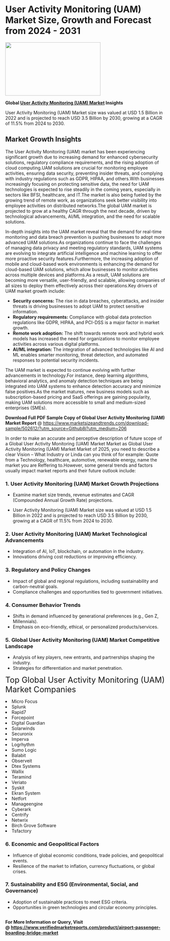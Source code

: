 <H1>User Activity Monitoring (UAM) Market Size, Growth and Forecast from 2024 - 2031</H1><img class="aligncenter size-medium wp-image-584254" src="https://thirdeyenews.in/wp-content/uploads/2024/09/Global-Market-Research-300x168.jpeg" alt="" width="300" height="168" /><p><strong>Global&nbsp;<a href="https://www.marketsizeandtrends.com/download-sample/502612/?utm_source=Github8j?utm_medium=206">User Activity Monitoring (UAM) Market</a> Insights</strong></p><p>User Activity Monitoring (UAM) Market size was valued at USD 1.5 Billion in 2022 and is projected to reach USD 3.5 Billion by 2030, growing at a CAGR of 11.5% from 2024 to 2030.</p><p><h2>Market Growth Insights</h2> <p>The User Activity Monitoring (UAM) market has been experiencing significant growth due to increasing demand for enhanced cybersecurity solutions, regulatory compliance requirements, and the rising adoption of cloud computing.UAM solutions are crucial for monitoring employee activities, ensuring data security, preventing insider threats, and complying with industry regulations such as GDPR, HIPAA, and others.With businesses increasingly focusing on protecting sensitive data, the need for UAM technologies is expected to rise steadily in the coming years, especially in sectors like BFSI, healthcare, and IT.The market is also being fueled by the growing trend of remote work, as organizations seek better visibility into employee activities on distributed networks.The global UAM market is projected to grow at a healthy CAGR through the next decade, driven by technological advancements, AI/ML integration, and the need for scalable solutions.</p> <p>In-depth insights into the UAM market reveal that the demand for real-time monitoring and data breach prevention is pushing businesses to adopt more advanced UAM solutions.As organizations continue to face the challenges of managing data privacy and meeting regulatory standards, UAM systems are evolving to integrate artificial intelligence and machine learning to offer more proactive security features.Furthermore, the increasing adoption of mobile and cloud-based work environments is enhancing the demand for cloud-based UAM solutions, which allow businesses to monitor activities across multiple devices and platforms.As a result, UAM solutions are becoming more versatile, user-friendly, and scalable, allowing companies of all sizes to deploy them effectively across their operations.Key drivers of UAM market growth include: <ul> <li><strong>Security concerns:</strong> The rise in data breaches, cyberattacks, and insider threats is driving businesses to adopt UAM to protect sensitive information.</li> <li><strong>Regulatory requirements:</strong> Compliance with global data protection regulations like GDPR, HIPAA, and PCI-DSS is a major factor in market growth.</li> <li><strong>Remote work adoption:</strong> The shift towards remote work and hybrid work models has increased the need for organizations to monitor employee activities across various digital platforms.</li> <li><strong>AI/ML integration:</strong> The integration of advanced technologies like AI and ML enables smarter monitoring, threat detection, and automated responses to potential security incidents.</li> </ul> <p>The UAM market is expected to continue evolving with further advancements in technology.For instance, deep learning algorithms, behavioral analytics, and anomaly detection techniques are being integrated into UAM systems to enhance detection accuracy and minimize false positives.As the market matures, new business models such as subscription-based pricing and SaaS offerings are gaining popularity, making UAM solutions more accessible to small and medium-sized enterprises (SMEs).</p> <p><span class=""><strong>Download Full PDF Sample Copy of Global User Activity Monitoring (UAM) Market Report</strong> @ <a href="https://www.marketsizeandtrends.com/download-sample/502612/?utm_source=Github8j?utm_medium=206" target="_blank">https://www.marketsizeandtrends.com/download-sample/502612/?utm_source=Github8j?utm_medium=206</a></span></p><p>In order to make an accurate and perceptive description of future scope of a Global&nbsp;User Activity Monitoring (UAM) Market Market as Global&nbsp;User Activity Monitoring (UAM) Market Market of 2025, you need to describe a clear Vision &ndash; What Industry or Linda can you think of for example: Quote from a Technology, healthcare, automotive, renewable energy, name the market you are Reffering to.However, some general trends and factors usually impact market reports and their future outlook include:</p><h3>1.&nbsp;<strong>User Activity Monitoring (UAM) Market Growth Projections</strong></h3><ul><li>Examine market size trends, revenue estimates and CAGR (Compounded Annual Growth Rate) projections.</li><li><p>User Activity Monitoring (UAM) Market size was valued at USD 1.5 Billion in 2022 and is projected to reach USD 3.5 Billion by 2030, growing at a CAGR of 11.5% from 2024 to 2030.</p></li></ul><h3>2.&nbsp;<strong>User Activity Monitoring (UAM) Market Technological Advancements</strong></h3><ul><li>Integration of AI, IoT, blockchain, or automation in the industry.</li><li>Innovations driving cost reductions or improving efficiency.</li></ul><h3>3.&nbsp;<strong>Regulatory and Policy Changes</strong></h3><ul><li>Impact of global and regional regulations, including sustainability and carbon-neutral goals.</li><li>Compliance challenges and opportunities tied to government initiatives.</li></ul><h3>4.&nbsp;<strong>Consumer Behavior Trends</strong></h3><ul><li>Shifts in demand influenced by generational preferences (e.g., Gen Z, Millennials).</li><li>Emphasis on eco-friendly, ethical, or personalized products/services.</li></ul><h3>5.&nbsp;<strong>Global User Activity Monitoring (UAM) Market Competitive Landscape</strong></h3><ul><li>Analysis of key players, new entrants, and partnerships shaping the industry.</li><li>Strategies for differentiation and market penetration.</li></ul><p data-pm-slice="1 1 []"><span style="color: inherit; font-family: inherit; font-size: 25px;">Top Global User Activity Monitoring (UAM) Market Companies</span></p><div class="" data-test-id=""><p><li>Micro Focus</li><li> Splunk</li><li> Rapid7</li><li> Forcepoint</li><li> Digital Guardian</li><li> Solarwinds</li><li> Securonix</li><li> Imperva</li><li> Logrhythm</li><li> Sumo Logic</li><li> Balabit</li><li> Observeit</li><li> Dtex Systems</li><li> Wallix</li><li> Teramind</li><li> Veriato</li><li> Syskit</li><li> Ekran System</li><li> Netfort</li><li> Manageengine</li><li> Cyberark</li><li> Centrify</li><li> Netwrix</li><li> Birch Grove Software</li><li> Tsfactory</li></p></div><h3>6.&nbsp;<strong>Economic and Geopolitical Factors</strong></h3><ul><li>Influence of global economic conditions, trade policies, and geopolitical events.</li><li>Resilience of the market to inflation, currency fluctuations, or global crises.</li></ul><h3>7.&nbsp;<strong>Sustainability and ESG (Environmental, Social, and Governance)</strong></h3><ul><li>Adoption of sustainable practices to meet ESG criteria.</li><li>Opportunities in green technologies and circular economy principles.</li></ul><h2><strong style="font-size: 14px;">For More Information or Query, Visit @&nbsp;</strong><a style="background-color: #ffffff; font-size: 14px;" href="https://www.marketsizeandtrends.com/report/user-activity-monitoring-uam-market/" target="_blank">https://www.verifiedmarketreports.com/product/airport-passenger-boarding-bridge-market</a></h2>